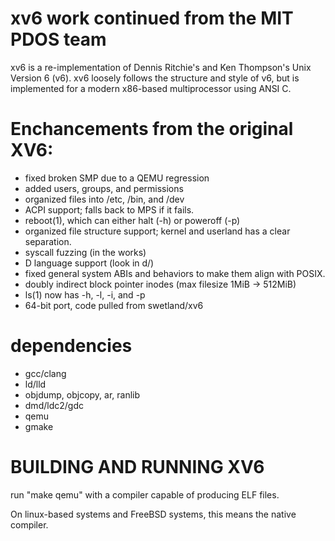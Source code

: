 # xv6 work continued from the MIT PDOS team

xv6 is a re-implementation of Dennis Ritchie's and Ken Thompson's Unix
Version 6 (v6). xv6 loosely follows the structure and style of v6,
but is implemented for a modern x86-based multiprocessor using ANSI C.

# Enchancements from the original XV6:
- fixed broken SMP due to a QEMU regression
- added users, groups, and permissions
- organized files into /etc, /bin, and /dev
- ACPI support; falls back to MPS if it fails.
- reboot(1), which can either halt (-h) or poweroff (-p)
- organized file structure support; kernel and userland has a clear separation.
- syscall fuzzing (in the works)
- D language support (look in d/)
- fixed general system ABIs and behaviors to make them align with POSIX.
- doubly indirect block pointer inodes (max filesize 1MiB -> 512MiB)
- ls(1) now has -h, -l, -i, and -p
- 64-bit port, code pulled from swetland/xv6

# dependencies
- gcc/clang
- ld/lld
- objdump, objcopy, ar, ranlib
- dmd/ldc2/gdc
- qemu
- gmake

# BUILDING AND RUNNING XV6

run "make qemu" with a compiler capable of producing ELF files.

On linux-based systems and FreeBSD systems, this means the native compiler.
